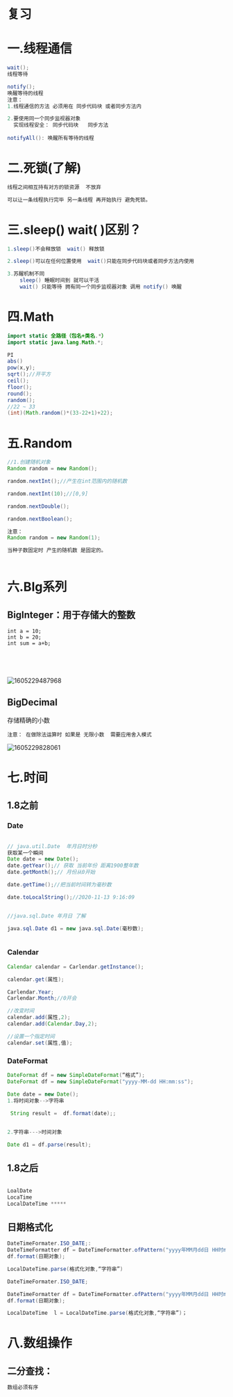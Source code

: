 # 复习

# 一.线程通信

```java
wait();
线程等待

notify();
唤醒等待的线程
注意：
1.线程通信的方法 必须用在 同步代码块 或者同步方法内

2.要使用同一个同步监视器对象
  实现线程安全： 同步代码块   同步方法
  
notifyAll(): 唤醒所有等待的线程


```

# 二.死锁(了解)

```java
线程之间相互持有对方的锁资源  不放弃 

可以让一条线程执行完毕 另一条线程 再开始执行 避免死锁。
```

# 三.sleep() wait( )区别？

```java
1.sleep()不会释放锁  wait() 释放锁

2.sleep()可以在任何位置使用  wait()只能在同步代码块或者同步方法内使用

3.苏醒机制不同
    sleep() 睡眠时间到 就可以干活
    wait() 只能等待 拥有同一个同步监视器对象 调用 notify() 唤醒
```



# 四.Math

```java
import static 全路径（包名+类名.*）
import static java.lang.Math.*;

PI
abs()
pow(x,y);
sqrt();//开平方
ceil();
floor();
round();
random();
//22 ~ 33
(int)(Math.random()*(33-22+1)+22);
```



# 五.Random

```java
//1.创建随机对象
Random random = new Random();

random.nextInt();//产生在int范围内的随机数

random.nextInt(10);//[0,9]

random.nextDouble();

random.nextBoolean();

注意：
Random random = new Random(1);

当种子数固定时 产生的随机数 是固定的。
  
```

# 六.BIg系列

## BigInteger：用于存储大的整数

```
int a = 10;
int b = 20;
int sum = a+b;


 
 
```



![1605229487968](C:\Users\Administrator\AppData\Roaming\Typora\typora-user-images\1605229487968.png)

## BigDecimal

存储精确的小数

```
注意： 在做除法运算时 如果是 无限小数  需要应用舍入模式

```



![1605229828061](C:\Users\Administrator\AppData\Roaming\Typora\typora-user-images\1605229828061.png)

# 七.时间

## 1.8之前

### Date

```java

// java.util.Date  年月日时分秒
获取某一个瞬间
Date date = new Date();
date.getYear();// 获取 当前年份 距离1900整年数
date.getMonth();// 月份从0开始

date.getTime();//把当前时间转为毫秒数

date.toLocalString();//2020-11-13 9:16:09


//java.sql.Date 年月日 了解

java.sql.Date d1 = new java.sql.Date(毫秒数);



```

### Calendar

```java
Calendar calendar = Carlendar.getInstance();

calendar.get(属性);

Carlendar.Year;
Carlendar.Month;//0开会

//改变时间
calendar.add(属性,2);
calendar.add(Calendar.Day,2);

//设置一个指定时间
calendar.set(属性,值);


```



### DateFormat

```java
DateFormat df = new SimpleDateFormat(“格式”);
DateFormat df = new SimpleDateFormat("yyyy-MM-dd HH:mm:ss");

Date date = new Date();
1.将时间对象-->字符串
  
 String result =  df.format(date);;


2.字符串--->时间对象

Date d1 = df.parse(result);
```

## 1.8之后

```java

LoalDate
LocaTime
LocalDateTime *****
```



## 日期格式化

```java
DateTimeFormater.ISO_DATE;:
DateTimeFormatter df = DateTimeFormatter.ofPattern("yyyy年MM月dd日 HH时mm分ss秒  SSS毫秒  E 是这一年的D天");
df.format(日期对象);

LocalDateTime.parse(格式化对象,“字符串”)

DateTimeFormater.ISO_DATE;

DateTimeFormatter df = DateTimeFormatter.ofPattern("yyyy年MM月dd日 HH时mm分ss秒  SSS毫秒  E 是这一年的D天");
df.format(日期对象);

LocalDateTime  l = LocalDateTime.parse(格式化对象,“字符串”)；
```

# 八.数组操作

## 二分查找：

```java
数组必须有序
```

